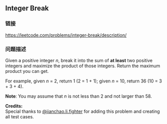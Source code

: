 ## Integer Break  
### 链接  
https://leetcode.com/problems/integer-break/description/  
### 问题描述

Given a positive integer *n*, break it into the sum of **at least** two positive integers and maximize the product of those integers. Return the maximum product you can get.



For example, given *n* = 2, return 1 (2 = 1 + 1); given *n* = 10, return 36 (10 = 3 + 3 + 4).



**Note**: You may assume that *n* is not less than 2 and not larger than 58.


**Credits:**<br />Special thanks to [@jianchao.li.fighter](https://leetcode.com/discuss/user/jianchao.li.fighter) for adding this problem and creating all test cases.
